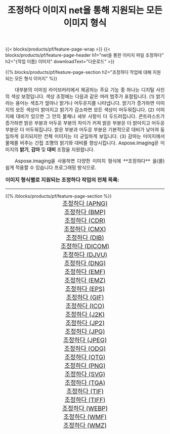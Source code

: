 ﻿---
title: 조정하다 이미지 net을 통해 지원되는 모든 이미지 형식 
weight: 3920
url: /ko/net/adjust/ 
lang: ko
langdirlevel: 2
locales: zh-hans,ja,it,ru,de,es,fr,nl,id,lt,pl,pt,vi,tr,ko,zh-hant,ar,hi,th,sv,cs,uk,he
description: Aspose.Imaging을 사용하면 net을 통해 쉽게 조정하다 이미지를 만들 수 있습니다.
---

{{< blocks/products/pf/feature-page-wrap >}}
{{< blocks/products/pf/feature-page-header h1="net을 통한 이미지 파일 조정하다" h2="{작업 이름} 이미지" downloadText="다운로드" >}}


{{% blocks/products/pf/feature-page-section  h2="조정하다 작업에 대해 지원되는 모든 형식 이미지" %}}
<p align="justify" style="text-indent:2em;font-size:15px;">
대부분의 이미징 라이브러리에서 제공하는 주요 기능 중 하나는 디지털 사진의 색상 보정입니다. 색상 조정에는 다음과 같은 여러 범주가 포함됩니다. (1) 밝기라는 용어는 색조가 얼마나 밝거나 어두운지를 나타냅니다. 밝기가 증가하면 이미지의 모든 색상이 밝아지고 밝기가 감소하면 모든 색상이 어두워집니다. (2) 이미지에 대비가 있으면 그 안의 물체나 세부 사항이 더 두드러집니다. 콘트라스트가 증가하면 밝은 부분과 어두운 부분의 차이가 커져 밝은 부분은 더 밝아지고 어두운 부분은 더 어두워집니다. 밝은 부분과 어두운 부분은 기본적으로 대비가 낮아져 동일하게 유지되지만 전체 이미지는 더 균일하게 보입니다. (3) 감마는 이미지에서 물체를 비추는 간접 조명의 밝기와 대비를 향상시킵니다. Aspose.Imaging은 이미지의 <b>밝기</b>, <b>감마</b> 및 <b>대비</b> 조정을 지원합니다.
</p>
<p align="justify" style="text-indent:2em;font-size:15px;">
Aspose.Imaging을 사용하면 다양한 이미지 형식에 **조정하다** 을(를) 쉽게 적용할 수 있습니다 프로그래밍 방식으로. 
</p>
<h3 style="margin-top:16px;">
이미지 형식별로 지원되는 조정하다 작업의 전체 목록:
</h3>
<hr/>
{{% /blocks/products/pf/feature-page-section %}}
<div class="container-fluid productfamilypage bg-gray">
    <div class="convertypes bg-gray agp-content section">
        <div class="container">
		<div class="row other-converters" style="gap: 10px;font-size: 19px;text-align:center;">
		    <div class='col-md-3 other-converter remove-lp remove-rp'><a href="/imaging/ko/net/adjust/apng/" style="padding:15px;">조정하다 (APNG)</a></div><div class='col-md-3 other-converter remove-lp remove-rp'><a href="/imaging/ko/net/adjust/bmp/" style="padding:15px;">조정하다 (BMP)</a></div><div class='col-md-3 other-converter remove-lp remove-rp'><a href="/imaging/ko/net/adjust/cdr/" style="padding:15px;">조정하다 (CDR)</a></div><div class='col-md-3 other-converter remove-lp remove-rp'><a href="/imaging/ko/net/adjust/cmx/" style="padding:15px;">조정하다 (CMX)</a></div><div class='col-md-3 other-converter remove-lp remove-rp'><a href="/imaging/ko/net/adjust/dib/" style="padding:15px;">조정하다 (DIB)</a></div><div class='col-md-3 other-converter remove-lp remove-rp'><a href="/imaging/ko/net/adjust/dicom/" style="padding:15px;">조정하다 (DICOM)</a></div><div class='col-md-3 other-converter remove-lp remove-rp'><a href="/imaging/ko/net/adjust/djvu/" style="padding:15px;">조정하다 (DJVU)</a></div><div class='col-md-3 other-converter remove-lp remove-rp'><a href="/imaging/ko/net/adjust/dng/" style="padding:15px;">조정하다 (DNG)</a></div><div class='col-md-3 other-converter remove-lp remove-rp'><a href="/imaging/ko/net/adjust/emf/" style="padding:15px;">조정하다 (EMF)</a></div><div class='col-md-3 other-converter remove-lp remove-rp'><a href="/imaging/ko/net/adjust/emz/" style="padding:15px;">조정하다 (EMZ)</a></div><div class='col-md-3 other-converter remove-lp remove-rp'><a href="/imaging/ko/net/adjust/eps/" style="padding:15px;">조정하다 (EPS)</a></div><div class='col-md-3 other-converter remove-lp remove-rp'><a href="/imaging/ko/net/adjust/gif/" style="padding:15px;">조정하다 (GIF)</a></div><div class='col-md-3 other-converter remove-lp remove-rp'><a href="/imaging/ko/net/adjust/ico/" style="padding:15px;">조정하다 (ICO)</a></div><div class='col-md-3 other-converter remove-lp remove-rp'><a href="/imaging/ko/net/adjust/j2k/" style="padding:15px;">조정하다 (J2K)</a></div><div class='col-md-3 other-converter remove-lp remove-rp'><a href="/imaging/ko/net/adjust/jp2/" style="padding:15px;">조정하다 (JP2)</a></div><div class='col-md-3 other-converter remove-lp remove-rp'><a href="/imaging/ko/net/adjust/jpg/" style="padding:15px;">조정하다 (JPG)</a></div><div class='col-md-3 other-converter remove-lp remove-rp'><a href="/imaging/ko/net/adjust/jpeg/" style="padding:15px;">조정하다 (JPEG)</a></div><div class='col-md-3 other-converter remove-lp remove-rp'><a href="/imaging/ko/net/adjust/odg/" style="padding:15px;">조정하다 (ODG)</a></div><div class='col-md-3 other-converter remove-lp remove-rp'><a href="/imaging/ko/net/adjust/otg/" style="padding:15px;">조정하다 (OTG)</a></div><div class='col-md-3 other-converter remove-lp remove-rp'><a href="/imaging/ko/net/adjust/png/" style="padding:15px;">조정하다 (PNG)</a></div><div class='col-md-3 other-converter remove-lp remove-rp'><a href="/imaging/ko/net/adjust/svg/" style="padding:15px;">조정하다 (SVG)</a></div><div class='col-md-3 other-converter remove-lp remove-rp'><a href="/imaging/ko/net/adjust/tga/" style="padding:15px;">조정하다 (TGA)</a></div><div class='col-md-3 other-converter remove-lp remove-rp'><a href="/imaging/ko/net/adjust/tif/" style="padding:15px;">조정하다 (TIF)</a></div><div class='col-md-3 other-converter remove-lp remove-rp'><a href="/imaging/ko/net/adjust/tiff/" style="padding:15px;">조정하다 (TIFF)</a></div><div class='col-md-3 other-converter remove-lp remove-rp'><a href="/imaging/ko/net/adjust/webp/" style="padding:15px;">조정하다 (WEBP)</a></div><div class='col-md-3 other-converter remove-lp remove-rp'><a href="/imaging/ko/net/adjust/wmf/" style="padding:15px;">조정하다 (WMF)</a></div><div class='col-md-3 other-converter remove-lp remove-rp'><a href="/imaging/ko/net/adjust/wmz/" style="padding:15px;">조정하다 (WMZ)</a></div>
                </div>
        </div>
    </div>
</div>
<br/>
